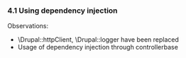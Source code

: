 ### 4.1 Using dependency injection

Observations:
 - \Drupal::httpClient, \Drupal::logger have been replaced
 - Usage of dependency injection through controllerbase